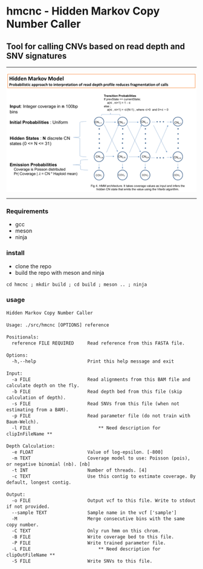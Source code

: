 # hmcnc - Hidden Markov Copy Number Caller
## Tool for calling CNVs based on read depth and SNV signatures

---

![HMM model](pre_hmm.model.png)

---

### Requirements
- gcc
- meson
- ninja

### install
- clone the repo
- build the repo with meson and ninja

```
cd hmcnc ; mkdir build ; cd build ; meson .. ; ninja
```

### usage
```
Hidden Markov Copy Number Caller

Usage: ./src/hmcnc [OPTIONS] reference

Positionals:
  reference FILE REQUIRED     Read reference from this FASTA file.

Options:
  -h,--help                   Print this help message and exit

Input:
  -a FILE                     Read alignments from this BAM file and calculate depth on the fly.
  -b FILE                     Read depth bed from this file (skip calculation of depth).
  -s FILE                     Read SNVs from this file (when not estimating from a BAM).
  -p FILE                     Read parameter file (do not train with Baum-Welch).
  -l FILE                         ** Need description for clipInFileName **

Depth Calculation:
  -e FLOAT                    Value of log-epsilon. [-800]
  -m TEXT                     Coverage model to use: Poisson (pois), or negative binomial (nb). [nb]
  -t INT                      Number of threads. [4]
  -c TEXT                     Use this contig to estimate coverage. By default, longest contig.

Output:
  -o FILE                     Output vcf to this file. Write to stdout if not provided.
  --sample TEXT               Sample name in the vcf ['sample']
  -M                          Merge consecutive bins with the same copy number.
  -C TEXT                     Only run hmm on this chrom.
  -B FILE                     Write coverage bed to this file.
  -P FILE                     Write trained parameter file.
  -L FILE                         ** Need description for clipOutFileName **
  -S FILE                     Write SNVs to this file.
```
